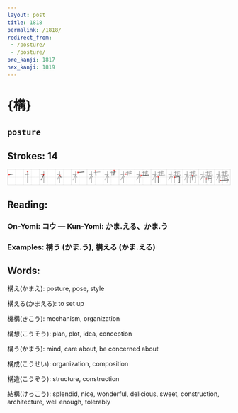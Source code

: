 ```yaml
---
layout: post
title: 1818
permalink: /1818/
redirect_from:
 - /posture/
 - /posture/
pre_kanji: 1817
nex_kanji: 1819
---
```


# {構}

## `posture`

## Strokes: 14

<div class="stroke"><img src="../images/E6A78B.png" /></div>

## Reading:

### On-Yomi: コウ &mdash; Kun-Yomi: かま.える、かま.う

### Examples: 構う (かま.う), 構える (かま.える)

## Words:

構え(かまえ): posture, pose, style

構える(かまえる): to set up

機構(きこう): mechanism, organization

構想(こうそう): plan, plot, idea, conception

構う(かまう): mind, care about, be concerned about

構成(こうせい): organization, composition

構造(こうぞう): structure, construction

結構(けっこう): splendid, nice, wonderful, delicious, sweet, construction, architecture, well enough, tolerably
